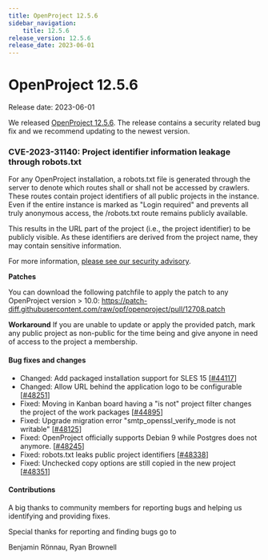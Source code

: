 ```yaml
---
title: OpenProject 12.5.6
sidebar_navigation:
    title: 12.5.6
release_version: 12.5.6
release_date: 2023-06-01
---
```


# OpenProject 12.5.6

Release date: 2023-06-01

We released [OpenProject 12.5.6](https://community.openproject.com/versions/1794).
The release contains a security related bug fix and we recommend updating to the newest version.

### CVE-2023-31140: Project identifier information leakage through robots.txt

For any OpenProject installation, a robots.txt file is generated through the server to denote which routes shall or shall not be accessed by crawlers. These routes contain project identifiers of all public projects in the instance. Even if the entire instance is marked as "Login required" and prevents all truly anonymous access, the /robots.txt route remains publicly available.

This results in the URL part of the project (i.e., the project identifier) to be publicly visible. As these identifiers are derived from the project name, they may contain sensitive information.

For more information, [please see our security advisory](https://github.com/opf/openproject/security/advisories/GHSA-xjfc-fqm3-95q8).

**Patches**

You can download the following patchfile to apply the patch to any OpenProject version > 10.0: https://patch-diff.githubusercontent.com/raw/opf/openproject/pull/12708.patch

**Workaround**
If you are unable to update or apply the provided patch, mark any public project as non-public for the time being and give anyone in need of access to the project a membership.


<!--more-->
#### Bug fixes and changes

- Changed: Add packaged installation support for SLES 15 \[[#44117](https://community.openproject.com/wp/44117)\]
- Changed: Allow URL behind the application logo to be configurable \[[#48251](https://community.openproject.com/wp/48251)\]
- Fixed: Moving in Kanban board having a "is not" project filter changes the project of the work packages \[[#44895](https://community.openproject.com/wp/44895)\]
- Fixed: Upgrade migration error "smtp_openssl_verify_mode is not writable" \[[#48125](https://community.openproject.com/wp/48125)\]
- Fixed: OpenProject officially supports Debian 9 while Postgres does not anymore.  \[[#48245](https://community.openproject.com/wp/48245)\]
- Fixed: robots.txt leaks public project identifiers \[[#48338](https://community.openproject.com/wp/48338)\]
- Fixed: Unchecked copy options are still copied in the new project \[[#48351](https://community.openproject.com/wp/48351)\]

#### Contributions
A big thanks to community members for reporting bugs and helping us identifying and providing fixes.

Special thanks for reporting and finding bugs go to

Benjamin Rönnau, Ryan Brownell
